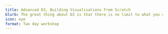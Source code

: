 ```yaml
---
title: Advanced D3, Building Visualisations From Scratch
blurb: The great thing about D3 is that there is no limit to what you can invent. Create your own beautiful interactive visualisations from the bottom up.
icon: eye
format: Two day workshop
---
```

